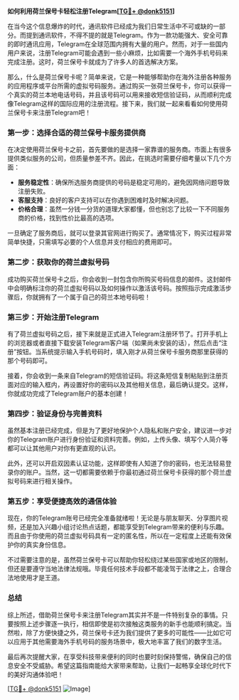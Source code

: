 **如何利用荷兰保号卡轻松注册Telegram[[TG💪+ @donk5151](https://t.me/s/donk5151)]**

在当今这个信息爆炸的时代，通讯软件已经成为我们日常生活中不可或缺的一部分。而提到通讯软件，不得不提的就是Telegram。作为一款功能强大、安全可靠的即时通讯应用，Telegram在全球范围内拥有大量的用户。然而，对于一些国内用户来说，注册Telegram可能会遇到一些小麻烦，比如需要一个海外手机号码来完成注册。这时，荷兰保号卡就成为了许多人的首选解决方案。

那么，什么是荷兰保号卡呢？简单来说，它是一种能够帮助你在海外注册各种服务的应用程序或平台所需的虚拟号码服务。通过购买一张荷兰保号卡，你可以获得一个真实的荷兰本地电话号码，并且该号码可以用来接收短信验证码，从而顺利完成像Telegram这样的国际应用的注册流程。接下来，我们就一起来看看如何使用荷兰保号卡来注册Telegram吧！

### **第一步：选择合适的荷兰保号卡服务提供商**

在决定使用荷兰保号卡之前，首先要做的是选择一家靠谱的服务商。市面上有很多提供类似服务的公司，但质量参差不齐。因此，在挑选时需要仔细考量以下几个方面：

- **服务稳定性**：确保所选服务商提供的号码是稳定可用的，避免因网络问题导致注册失败。
- **客服支持**：良好的客户支持可以在你遇到困难时及时解决问题。
- **价格合理**：虽然一分钱一分货的道理大家都懂，但也别忘了比较一下不同服务商的价格，找到性价比最高的选项。

一旦确定了服务商后，就可以登录其官网进行购买了。通常情况下，购买过程非常简单快捷，只需填写必要的个人信息并支付相应的费用即可。

### **第二步：获取你的荷兰虚拟号码**

成功购买荷兰保号卡之后，你会收到一封包含你所购买号码信息的邮件。这封邮件中会明确标注你的荷兰虚拟号码以及如何操作以激活该号码。按照指示完成激活步骤后，你就拥有了一个属于自己的荷兰本地号码啦！

### **第三步：开始注册Telegram**

有了荷兰虚拟号码之后，接下来就是正式进入Telegram注册环节了。打开手机上的浏览器或者直接下载安装Telegram客户端（如果尚未安装的话），然后点击“注册”按钮。当系统提示输入手机号码时，填入刚才从荷兰保号卡服务商那里获得的那个号码即可。

接着，你会收到一条来自Telegram的短信验证码。将这条短信复制粘贴到注册页面对应的输入框内，再设置好你的密码以及其他相关信息，最后确认提交。这样，你就成功完成了Telegram账户的基本创建！

### **第四步：验证身份与完善资料**

虽然基本注册已经完成，但是为了更好地保护个人隐私和账户安全，建议进一步对你的Telegram账户进行身份验证和资料完善。例如，上传头像、填写个人简介等都可以让其他用户对你有更直观的认识。

此外，还可以开启双因素认证功能，这样即使有人知道了你的密码，也无法轻易登录你的账户。当然，这一切都需要依赖于你最初通过荷兰保号卡获得的那个荷兰虚拟号码来进行相关操作。

### **第五步：享受便捷高效的通信体验**

现在，你的Telegram账号已经完全准备就绪啦！无论是与朋友聊天、分享图片视频，还是加入兴趣小组讨论热点话题，都能享受到Telegram带来的便利与乐趣。而且由于你使用的荷兰虚拟号码具有一定的匿名性，所以在一定程度上还能有效保护你的真实身份信息。

不过需要注意的是，虽然荷兰保号卡可以帮助你轻松绕过某些国家或地区的限制，但还是要遵守当地法律法规哦。毕竟任何技术手段都不能凌驾于法律之上，合理合法地使用才是王道。

### **总结**

综上所述，借助荷兰保号卡来注册Telegram其实并不是一件特别复杂的事情。只要按照上述步骤逐一执行，相信即使是初次接触这类服务的新手也能顺利搞定。当然啦，除了方便快捷之外，荷兰保号卡还为我们提供了更多的可能性——比如它可以应用于其他需要海外手机号码的服务场景中，极大地丰富了我们的数字生活。

最后再次提醒大家，在享受科技带来便利的同时也要时刻保持警惕，确保自己的信息安全不受威胁。希望这篇指南能给大家带来帮助，让我们一起畅享全球化时代下的美好沟通体验吧！

[[TG💪+ @donk5151](https://t.me/s/donk5151) ![Image](https://i.postimg.cc/rwNCRYN7/Snipaste-2025-04-30-17-27-05.png)]